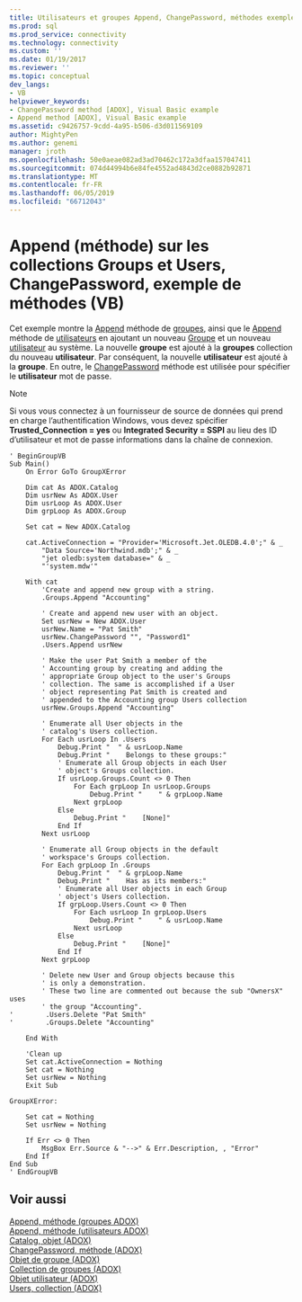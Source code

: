 ```yaml
---
title: Utilisateurs et groupes Append, ChangePassword, méthodes exemple (VB) | Microsoft Docs
ms.prod: sql
ms.prod_service: connectivity
ms.technology: connectivity
ms.custom: ''
ms.date: 01/19/2017
ms.reviewer: ''
ms.topic: conceptual
dev_langs:
- VB
helpviewer_keywords:
- ChangePassword method [ADOX], Visual Basic example
- Append method [ADOX], Visual Basic example
ms.assetid: c9426757-9cdd-4a95-b506-d3d011569109
author: MightyPen
ms.author: genemi
manager: jroth
ms.openlocfilehash: 50e0aeae082ad3ad70462c172a3dfaa157047411
ms.sourcegitcommit: 074d44994b6e84fe4552ad4843d2ce0882b92871
ms.translationtype: MT
ms.contentlocale: fr-FR
ms.lasthandoff: 06/05/2019
ms.locfileid: "66712043"
---
```

# <a name="groups-and-users-append-changepassword-methods-example-vb"></a>Append (méthode) sur les collections Groups et Users, ChangePassword, exemple de méthodes (VB)
Cet exemple montre la [Append](../../../ado/reference/adox-api/append-method-adox-groups.md) méthode de [groupes](../../../ado/reference/adox-api/groups-collection-adox.md), ainsi que le [Append](../../../ado/reference/adox-api/append-method-adox-users.md) méthode de [utilisateurs](../../../ado/reference/adox-api/users-collection-adox.md) en ajoutant un nouveau [Groupe](../../../ado/reference/adox-api/group-object-adox.md) et un nouveau [utilisateur](../../../ado/reference/adox-api/user-object-adox.md) au système. La nouvelle **groupe** est ajouté à la **groupes** collection du nouveau **utilisateur**. Par conséquent, la nouvelle **utilisateur** est ajouté à la **groupe**. En outre, le [ChangePassword](../../../ado/reference/adox-api/changepassword-method-adox.md) méthode est utilisée pour spécifier le **utilisateur** mot de passe.  
  
> [!NOTE]
>  Si vous vous connectez à un fournisseur de source de données qui prend en charge l’authentification Windows, vous devez spécifier **Trusted_Connection = yes** ou **Integrated Security = SSPI** au lieu des ID d’utilisateur et mot de passe informations dans la chaîne de connexion.  
  
```  
' BeginGroupVB  
Sub Main()  
    On Error GoTo GroupXError  
  
    Dim cat As ADOX.Catalog  
    Dim usrNew As ADOX.User  
    Dim usrLoop As ADOX.User  
    Dim grpLoop As ADOX.Group  
  
    Set cat = New ADOX.Catalog  
  
    cat.ActiveConnection = "Provider='Microsoft.Jet.OLEDB.4.0';" & _  
        "Data Source='Northwind.mdb';" & _  
        "jet oledb:system database=" & _  
        "'system.mdw'"  
  
    With cat  
        'Create and append new group with a string.  
        .Groups.Append "Accounting"  
  
        ' Create and append new user with an object.  
        Set usrNew = New ADOX.User  
        usrNew.Name = "Pat Smith"  
        usrNew.ChangePassword "", "Password1"  
        .Users.Append usrNew  
  
        ' Make the user Pat Smith a member of the  
        ' Accounting group by creating and adding the  
        ' appropriate Group object to the user's Groups  
        ' collection. The same is accomplished if a User  
        ' object representing Pat Smith is created and  
        ' appended to the Accounting group Users collection  
        usrNew.Groups.Append "Accounting"  
  
        ' Enumerate all User objects in the  
        ' catalog's Users collection.  
        For Each usrLoop In .Users  
            Debug.Print "  " & usrLoop.Name  
            Debug.Print "    Belongs to these groups:"  
            ' Enumerate all Group objects in each User  
            ' object's Groups collection.  
            If usrLoop.Groups.Count <> 0 Then  
                For Each grpLoop In usrLoop.Groups  
                    Debug.Print "    " & grpLoop.Name  
                Next grpLoop  
            Else  
                Debug.Print "    [None]"  
            End If  
        Next usrLoop  
  
        ' Enumerate all Group objects in the default  
        ' workspace's Groups collection.  
        For Each grpLoop In .Groups  
            Debug.Print "  " & grpLoop.Name  
            Debug.Print "    Has as its members:"  
            ' Enumerate all User objects in each Group  
            ' object's Users collection.  
            If grpLoop.Users.Count <> 0 Then  
                For Each usrLoop In grpLoop.Users  
                    Debug.Print "    " & usrLoop.Name  
                Next usrLoop  
            Else  
                Debug.Print "    [None]"  
            End If  
        Next grpLoop  
  
        ' Delete new User and Group objects because this  
        ' is only a demonstration.  
        ' These two line are commented out because the sub "OwnersX" uses  
        ' the group "Accounting".  
'        .Users.Delete "Pat Smith"  
'        .Groups.Delete "Accounting"  
  
    End With  
  
    'Clean up  
    Set cat.ActiveConnection = Nothing  
    Set cat = Nothing  
    Set usrNew = Nothing  
    Exit Sub  
  
GroupXError:  
  
    Set cat = Nothing  
    Set usrNew = Nothing  
  
    If Err <> 0 Then  
        MsgBox Err.Source & "-->" & Err.Description, , "Error"  
    End If  
End Sub  
' EndGroupVB  
```  
  
## <a name="see-also"></a>Voir aussi  
 [Append, méthode (groupes ADOX)](../../../ado/reference/adox-api/append-method-adox-groups.md)   
 [Append, méthode (utilisateurs ADOX)](../../../ado/reference/adox-api/append-method-adox-users.md)   
 [Catalog, objet (ADOX)](../../../ado/reference/adox-api/catalog-object-adox.md)   
 [ChangePassword, méthode (ADOX)](../../../ado/reference/adox-api/changepassword-method-adox.md)   
 [Objet de groupe (ADOX)](../../../ado/reference/adox-api/group-object-adox.md)   
 [Collection de groupes (ADOX)](../../../ado/reference/adox-api/groups-collection-adox.md)   
 [Objet utilisateur (ADOX)](../../../ado/reference/adox-api/user-object-adox.md)   
 [Users, collection (ADOX)](../../../ado/reference/adox-api/users-collection-adox.md)
